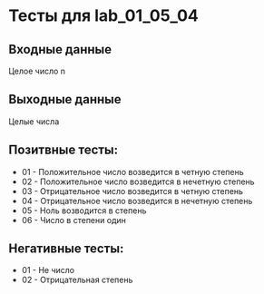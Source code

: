 # Тесты для lab_01_05_04
## Входные данные
Целое число n

## Выходные данные
Целые числа  

## Позитвные тесты:
- 01 - Положительное число возведится в четную степень
- 02 - Положительное число возведится в нечетную степень 
- 03 - Отрицательное число возведится в четную степень
- 04 - Отрицательное число возведится в нечетную степень
- 05 - Ноль возводится в степень
- 06 - Число в степени один
## Негативные тесты:
- 01 - Не число
- 02 - Отрицательная степень
